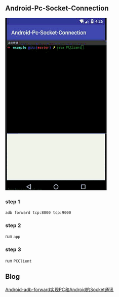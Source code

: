 ## Android-Pc-Socket-Connection

![](/demo.gif)

### step 1

```
adb forward tcp:8000 tcp:9000
```

### step 2

run ``app``


### step 3

run `PCClient`

## Blog
[Android-adb-forward实现PC和Android的Socket通讯](http://gavinliu.cn/2016/01/19/Android-adb-forward%E5%AE%9E%E7%8E%B0PC%E5%92%8CAndroid%E7%9A%84Socket%E9%80%9A%E8%AE%AF/)
